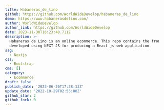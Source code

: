 ```yaml
---
title: Habaneras_de_lino
github: https://github.com/WorldWideDevelop/habaneras_de_lino
demo: https://www.habanerasdelino.com/
author: WorldWideDevelop
author_link: https://github.com/WorldWideDevelop
date: 2023-11-30T16:23:48.711Z
description: >-
  Habaneras de Lino is an online ecommerce. This repo contains the frontend
  developed using NEXT JS for producing a React js web application
ssg:
  - Nextjs
css:
  - Bootstrap
cms: []
category:
  - Ecommerce
draft: false
publish_date: '2023-06-26T17:38:13Z'
update_date: '2022-10-29T02:55:00Z'
github_star: 2
github_fork: 0
---
```

